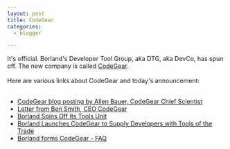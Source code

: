 ```yaml
---
layout: post
title: CodeGear
categories:
  - blogger

---
```


It's official.  Borland's Developer Tool Group, aka DTG, aka DevCo, has spun off.  The new company is called <a href="http://www.codegear.com/">CodeGear</a>. <br /><br />Here are various links about CodeGear and today's announcement:<ul><br /><li><a href="http://blogs.borland.com/abauer/archive/2006/11/14/29345.aspx">CodeGear blog posting by Allen Bauer, CodeGear Chief Scientist</a><br /></li><li><a href="http://bdn.borland.com/article/33818">Letter from Ben Smith, CEO CodeGear</a><br /></li><li><a href="http://www.eweek.com/article2/0,1895,2059052,00.asp">Borland Spins Off Its Tools Unit</a><br /></li><li><a href="http://www.eweek.com/article2/0,1895,2059084,00.asp">Borland Launches CodeGear to Supply Developers with Tools of the Trade</a><br /></li><li><a href="http://bdn.borland.com/article/33817">Borland forms CodeGear - FAQ</a><br /></li></ul>
